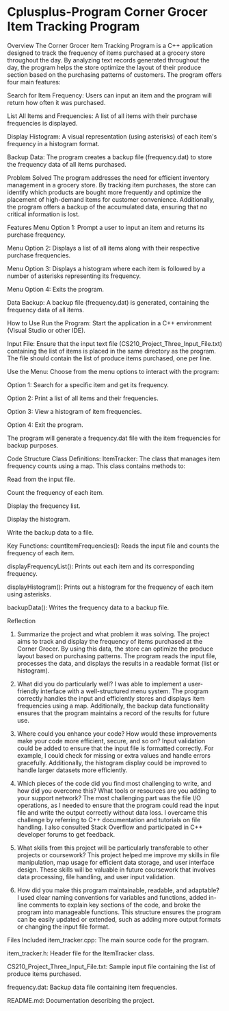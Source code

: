 # Cplusplus-Program Corner Grocer Item Tracking Program
Overview
The Corner Grocer Item Tracking Program is a C++ application designed to track the frequency of items purchased at a grocery store throughout the day. By analyzing text records generated throughout the day, the program helps the store optimize the layout of their produce section based on the purchasing patterns of customers. The program offers four main features:

Search for Item Frequency: Users can input an item and the program will return how often it was purchased.

List All Items and Frequencies: A list of all items with their purchase frequencies is displayed.

Display Histogram: A visual representation (using asterisks) of each item's frequency in a histogram format.

Backup Data: The program creates a backup file (frequency.dat) to store the frequency data of all items purchased.

Problem Solved
The program addresses the need for efficient inventory management in a grocery store. By tracking item purchases, the store can identify which products are bought more frequently and optimize the placement of high-demand items for customer convenience. Additionally, the program offers a backup of the accumulated data, ensuring that no critical information is lost.

Features
Menu Option 1: Prompt a user to input an item and returns its purchase frequency.

Menu Option 2: Displays a list of all items along with their respective purchase frequencies.

Menu Option 3: Displays a histogram where each item is followed by a number of asterisks representing its frequency.

Menu Option 4: Exits the program.

Data Backup: A backup file (frequency.dat) is generated, containing the frequency data of all items.

How to Use
Run the Program: Start the application in a C++ environment (Visual Studio or other IDE).

Input File: Ensure that the input text file (CS210_Project_Three_Input_File.txt) containing the list of items is placed in the same directory as the program. The file should contain the list of produce items purchased, one per line.

Use the Menu: Choose from the menu options to interact with the program:

Option 1: Search for a specific item and get its frequency.

Option 2: Print a list of all items and their frequencies.

Option 3: View a histogram of item frequencies.

Option 4: Exit the program.

The program will generate a frequency.dat file with the item frequencies for backup purposes.

Code Structure
Class Definitions:
ItemTracker: The class that manages item frequency counts using a map. This class contains methods to:

Read from the input file.

Count the frequency of each item.

Display the frequency list.

Display the histogram.

Write the backup data to a file.

Key Functions:
countItemFrequencies(): Reads the input file and counts the frequency of each item.

displayFrequencyList(): Prints out each item and its corresponding frequency.

displayHistogram(): Prints out a histogram for the frequency of each item using asterisks.

backupData(): Writes the frequency data to a backup file.

Reflection
1. Summarize the project and what problem it was solving.
The project aims to track and display the frequency of items purchased at the Corner Grocer. By using this data, the store can optimize the produce layout based on purchasing patterns. The program reads the input file, processes the data, and displays the results in a readable format (list or histogram).

2. What did you do particularly well?
I was able to implement a user-friendly interface with a well-structured menu system. The program correctly handles the input and efficiently stores and displays item frequencies using a map. Additionally, the backup data functionality ensures that the program maintains a record of the results for future use.

3. Where could you enhance your code? How would these improvements make your code more efficient, secure, and so on?
Input validation could be added to ensure that the input file is formatted correctly. For example, I could check for missing or extra values and handle errors gracefully. Additionally, the histogram display could be improved to handle larger datasets more efficiently.

4. Which pieces of the code did you find most challenging to write, and how did you overcome this? What tools or resources are you adding to your support network?
The most challenging part was the file I/O operations, as I needed to ensure that the program could read the input file and write the output correctly without data loss. I overcame this challenge by referring to C++ documentation and tutorials on file handling. I also consulted Stack Overflow and participated in C++ developer forums to get feedback.

5. What skills from this project will be particularly transferable to other projects or coursework?
This project helped me improve my skills in file manipulation, map usage for efficient data storage, and user interface design. These skills will be valuable in future coursework that involves data processing, file handling, and user input validation.

6. How did you make this program maintainable, readable, and adaptable?
I used clear naming conventions for variables and functions, added in-line comments to explain key sections of the code, and broke the program into manageable functions. This structure ensures the program can be easily updated or extended, such as adding more output formats or changing the input file format.

Files Included
item_tracker.cpp: The main source code for the program.

item_tracker.h: Header file for the ItemTracker class.

CS210_Project_Three_Input_File.txt: Sample input file containing the list of produce items purchased.

frequency.dat: Backup data file containing item frequencies.

README.md: Documentation describing the project.
